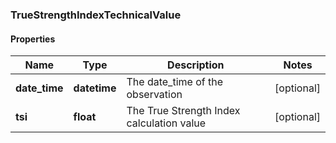 ### TrueStrengthIndexTechnicalValue

#### Properties
Name | Type | Description | Notes
------------ | ------------- | ------------- | -------------
**date_time** | **datetime** | The date_time of the observation | [optional] 
**tsi** | **float** | The True Strength Index calculation value | [optional] 



